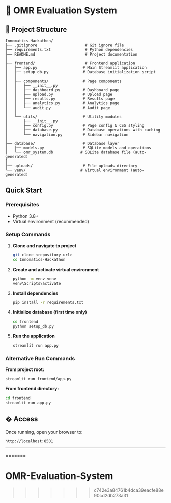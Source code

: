# 🚀 OMR Evaluation System


## 📁 Project Structure

```
Innomatics-Hackathon/
├── .gitignore                     # Git ignore file
├── requirements.txt               # Python dependencies
├── README.md                      # Project documentation
│
├── frontend/                      # Frontend application
│   ├── app.py                    # Main Streamlit application
│   ├── setup_db.py               # Database initialization script
│   │
│   ├── components/               # Page components
│   │   ├── __init__.py
│   │   ├── dashboard.py          # Dashboard page
│   │   ├── upload.py             # Upload page
│   │   ├── results.py            # Results page
│   │   ├── analytics.py          # Analytics page
│   │   └── audit.py              # Audit page
│   │
│   └── utils/                    # Utility modules
│       ├── __init__.py
│       ├── config.py             # Page config & CSS styling
│       ├── database.py           # Database operations with caching
│       └── navigation.py         # Sidebar navigation
│
├── database/                     # Database layer
│   ├── models.py                 # SQLite models and operations
│   └── omr_system.db            # SQLite database file (auto-generated)
│
├── uploads/                      # File uploads directory
└── venv/                        # Virtual environment (auto-generated)
```

##  Quick Start

### Prerequisites
- Python 3.8+
- Virtual environment (recommended)

### Setup Commands

1. **Clone and navigate to project**
   ```bash
   git clone <repository-url>
   cd Innomatics-Hackathon
   ```

2. **Create and activate virtual environment**
   ```bash
   python -m venv venv
   venv\Scripts\activate    
   ```

3. **Install dependencies**
   ```bash
   pip install -r requirements.txt
   ```

4. **Initialize database (first time only)**
   ```bash
   cd frontend
   python setup_db.py
   ```

5. **Run the application**
   ```bash
   streamlit run app.py
   ```

### Alternative Run Commands

**From project root:**
```bash
streamlit run frontend/app.py
```

**From frontend directory:**
```bash
cd frontend
streamlit run app.py
```

## � Access

Once running, open your browser to:
```
http://localhost:8501
```

---
=======
# OMR-Evaluation-System
>>>>>>> c742e3a84761b4dca39eacfe88e90cd2db273a31
